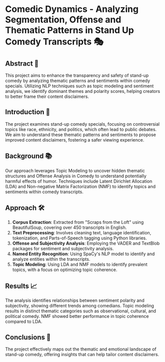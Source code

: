 # Comedic Dynamics - Analyzing Segmentation, Offense and Thematic Patterns in Stand Up Comedy Transcripts 🎭

## Abstract 📄
This project aims to enhance the transparency and safety of stand-up comedy by analyzing thematic patterns and sentiments within comedy specials. Utilizing NLP techniques such as topic modeling and sentiment analysis, we identify dominant themes and polarity scores, helping creators to better frame their content disclaimers.

## Introduction 🎤
The project examines stand-up comedy specials, focusing on controversial topics like race, ethnicity, and politics, which often lead to public debates. We aim to understand these thematic patterns and sentiments to propose improved content disclaimers, fostering a safer viewing experience.

## Background 📚
Our approach leverages Topic Modeling to uncover hidden thematic structures and Offense Analysis in Comedy to understand potentially harmful effects of humor. Techniques include Latent Dirichlet Allocation (LDA) and Non-negative Matrix Factorization (NMF) to identify topics and sentiments within comedy transcripts.

## Approach 🛠️
1. **Corpus Extraction**: Extracted from "Scraps from the Loft" using BeautifulSoup, covering over 450 transcripts in English.
2. **Text Preprocessing**: Involves cleaning text, language identification, tokenization, and Parts-of-Speech tagging using Python libraries.
3. **Offense and Subjectivity Analysis**: Employing the VADER and TextBlob packages for sentiment and subjectivity analysis.
4. **Named Entity Recognition**: Using SpaCy's NLP model to identify and analyze entities within the transcripts.
5. **Topic Modeling**: Using LDA and NMF models to identify prevalent topics, with a focus on optimizing topic coherence.

## Results 📈
The analysis identifies relationships between sentiment polarity and subjectivity, showing different trends among comedians. Topic modeling results in distinct thematic categories such as observational, cultural, and political comedy. NMF showed better performance in topic coherence compared to LDA.

## Conclusions 🏁
The project effectively maps out the thematic and emotional landscape of stand-up comedy, offering insights that can help tailor content disclaimers.
